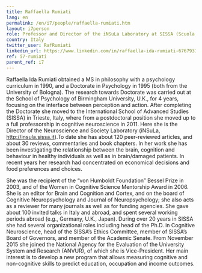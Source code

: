 ```yaml
---
title: Raffaella Rumiati
lang: en
permalink: /en/i7/people/raffaella-rumiati.htm
layout: i7person
role: Professor and Director of the iNSuLa Laboratory at SISSA (Scuola Internazionale Superiore di Studi Avanzati)  
country: Italy
twitter_user: RafRumiati 
linkedin_url: https://www.linkedin.com/in/raffaella-ida-rumiati-6767931b/
ref: i7-rumiati
parent_ref: i7
---
```

Raffaella Ida Rumiati obtained a MS in philosophy with a psychology curriculum in 1990, and a Doctorate in Psychology in 1995 (both from the University of Bologna). The research towards Doctorate was carried out at the School of Psychology of Birmingham University, U.K., for 4 years, focusing on the interface between perception and action. After completing the Doctorate she moved to the International School of Advanced Studies (SISSA) in Trieste, Italy, where from a postdoctoral position she moved up to a full professorship in cognitive neuroscience in 2011. Here she is the Director of the Neuroscience and Society Laboratory (iNSuLa, http://insula.sissa.it).To date she has about 120 peer-reviewed articles, and about 30 reviews, commentaries and book chapters. In her work she has been investigating the relationship between the brain, cognition and behaviour in healthy individuals as well as in brain/damaged patients. In recent years her research had concentrated on economical decisions and food preferences and choices.

She was the recipient of the “von Humboldt Foundation” Bessel Prize in 2003, and of the Women in Cognitive Science Mentorship Award in 2006. She is an editor for Brain and Cognition and Cortex, and on the board of Cognitive Neuropsychology and Journal of Neuropsychology; she also acts as a reviewer for many journals as well as for funding agencies. She gave about 100 invited talks in Italy and abroad, and spent several working periods abroad (e.g., Germany, U.K., Japan). During over 20 years in SISSA she had several organizational roles including head of the Ph.D. in Cognitive Neuroscience, head of the SISSA’s Ethics Committee, member of SISSA’s Board of Governors, and member of the Academic Senate. From November 2015 she joined the National Agency for the Evaluation of the University System and Research (ANVUR), of which she is Vice-President. Her main interest is to develop a new program that allows measuring cognitive and non-cognitive skills to predict education, occupation and income outcomes.